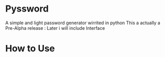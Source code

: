 # Pyssword
A simple and light password generator wirrited in python
 This a actually a Pre-Alpha release :
 Later i will include Interface
# How to Use
